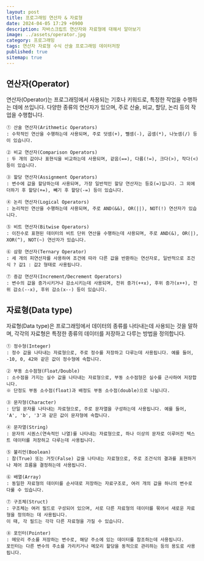 ```yaml
---
layout: post
title: 프로그래밍 연산자 & 자료형
date: 2024-04-05 17:29 +0900
description: 자바스크립트 연산자와 자료형에 대해서 알아보기
image: ../assets/operator.jpg
category: 프로그래밍
tags: 연산자 자료형 수식 산술 프로그래밍 데이터저장
published: true
sitemap: true
---
```


## 연산자(Operator)

연산자(Operator)는 프로그래밍에서 사용되는 기호나 키워드로, 특정한 작업을 수행하는 데에 쓰입니다.
다양한 종류의 연산자가 있으며, 주로 산술, 비교, 할당, 논리 등의 작업을 수행합니다.

````연산자(Operator) 종류
① 산술 연산자(Arithmetic Operators)
: 수학적인 연산을 수행하는데 사용되며, 주로 덧셈(+), 뺄셈(-), 곱셈(*), 나눗셈(/) 등이 있습니다.

② 비교 연산자(Comparison Operators)
: 두 개의 값이나 표현식을 비교하는데 사용되며, 같음(==), 다름(!=), 크다(>), 작다(<) 등이 있습니다.

③ 할당 연산자(Assignment Operators)
: 변수에 값을 할당하는데 사용되며, 가장 일반적인 할당 연산자는 등호(=)입니다. 그 외에 더하기 후 할당(+=), 빼기 후 할당(-=) 등이 있습니다.

④ 논리 연산자(Logical Operators)
: 논리적인 연산을 수행하는데 사용되며, 주로 AND(&&), OR(||), NOT(!) 연산자가 있습니다.

⑤ 비트 연산자(Bitwise Operators)
: 이진수로 표현된 데이터의 비트 단위 연산을 수행하는데 사용되며, 주로 AND(&), OR(|), XOR(^), NOT(~) 연산자가 있습니다.

⑥ 삼항 연산자(Ternary Operator)
: 세 개의 피연산자를 사용하여 조건에 따라 다른 값을 반환하는 연산자로, 일반적으로 조건식 ? 값1 : 값2 형태로 사용됩니다.

⑦ 증감 연산자(Increment/Decrement Operators)
: 변수의 값을 증가시키거나 감소시키는데 사용되며, 전위 증가(++x), 후위 증가(x++), 전위 감소(--x), 후위 감소(x--) 등이 있습니다.
````


## 자료형(Data type)

자료형(Data type)은 프로그래밍에서 데이터의 종류를 나타내는데 사용되는 것을 말하며,
각각의 자료형은 특정한 종류의 데이터를 저장하고 다루는 방법을 정의합니다.

````자료형(Data type) 종류
① 정수형(Integer)
: 정수 값을 나타내는 자료형으로, 주로 정수를 저장하고 다루는데 사용됩니다. 예를 들어, -10, 0, 42와 같은 값이 정수형에 속합니다.

② 부동 소수점형(Float/Double)
: 소수점을 가지는 실수 값을 나타내는 자료형으로, 부동 소수점형은 실수를 근사하여 저장합니다.
※ 단정도 부동 소수점(float)과 배정도 부동 소수점(double)으로 나뉩니다.

③ 문자형(Character)
: 단일 문자를 나타내는 자료형으로, 주로 문자열을 구성하는데 사용됩니다. 예를 들어, 'A', 'b', '3'과 같은 값이 문자형에 속합니다.

④ 문자열(String)
: 문자의 시퀀스(연속적인 나열)를 나타내는 자료형으로, 하나 이상의 문자로 이루어진 텍스트 데이터를 저장하고 다루는데 사용됩니다.

⑤ 불리언(Boolean)
: 참(True) 또는 거짓(False) 값을 나타내는 자료형으로, 주로 조건식의 결과를 표현하거나 제어 흐름을 결정하는데 사용됩니다.

⑥ 배열(Array)
: 동일한 자료형의 데이터를 순서대로 저장하는 자료구조로, 여러 개의 값을 하나의 변수로 다룰 수 있습니다.

⑦ 구조체(Struct)
: 구조체는 여러 필드로 구성되어 있으며, 서로 다른 자료형의 데이터를 묶어서 새로운 자료형을 정의하는 데 사용됩니다.
이 때, 각 필드는 각각 다른 자료형을 가질 수 있습니다.

⑧ 포인터(Pointer)
: 메모리 주소를 저장하는 변수로, 해당 주소에 있는 데이터를 참조하는데 사용됩니다.
포인터는 다른 변수의 주소를 가리키거나 메모리 할당을 동적으로 관리하는 등의 용도로 사용됩니다.
````